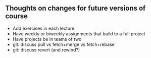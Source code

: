 
## Thoughts on changes for future versions of course

- Add exercises in each lecture
- Have weekly or biweekly assignments that build to a full project
- Have projects be in teams of two
- git: discuss pull vs fetch+merge vs fetch+rebase
- git: discuss revert (and rewind?)
